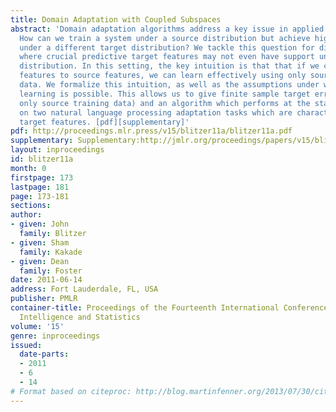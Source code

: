 ```yaml
---
title: Domain Adaptation with Coupled Subspaces
abstract: 'Domain adaptation algorithms address a key issue in applied machine learning:
  How can we train a system under a source distribution but achieve high performance
  under a different target distribution? We tackle this question for divergent distributions
  where crucial predictive target features may not even have support under the source
  distribution. In this setting, the key intuition is that that if we can link target-specific
  features to source features, we can learn effectively using only source labeled
  data. We formalize this intuition, as well as the assumptions under which such coupled
  learning is possible. This allows us to give finite sample target error bounds (using
  only source training data) and an algorithm which performs at the state-of-the-art
  on two natural language processing adaptation tasks which are characterized by novel
  target features. [pdf][supplementary]'
pdf: http://proceedings.mlr.press/v15/blitzer11a/blitzer11a.pdf
supplementary: Supplementary:http://jmlr.org/proceedings/papers/v15/blitzer11a/blitzer11aSupple.pdf
layout: inproceedings
id: blitzer11a
month: 0
firstpage: 173
lastpage: 181
page: 173-181
sections: 
author:
- given: John
  family: Blitzer
- given: Sham
  family: Kakade
- given: Dean
  family: Foster
date: 2011-06-14
address: Fort Lauderdale, FL, USA
publisher: PMLR
container-title: Proceedings of the Fourteenth International Conference on Artificial
  Intelligence and Statistics
volume: '15'
genre: inproceedings
issued:
  date-parts:
  - 2011
  - 6
  - 14
# Format based on citeproc: http://blog.martinfenner.org/2013/07/30/citeproc-yaml-for-bibliographies/
---
```

